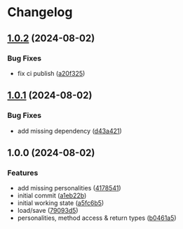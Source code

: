 # Changelog

## [1.0.2](https://github.com/chenasraf/megahal.js/compare/v1.0.1...v1.0.2) (2024-08-02)


### Bug Fixes

* fix ci publish ([a20f325](https://github.com/chenasraf/megahal.js/commit/a20f325f587118c69f045f16d9c9665f1c90fd5a))

## [1.0.1](https://github.com/chenasraf/megahal.js/compare/v1.0.0...v1.0.1) (2024-08-02)


### Bug Fixes

* add missing dependency ([d43a421](https://github.com/chenasraf/megahal.js/commit/d43a421cb6ba6f274ba793e4ac3ea005767e488c))

## 1.0.0 (2024-08-02)


### Features

* add missing personalities ([4178541](https://github.com/chenasraf/megahal.js/commit/41785410d7df0c16984c32f091931ceac4967d7d))
* initial commit ([a1eb22b](https://github.com/chenasraf/megahal.js/commit/a1eb22bf71bc14b772c21789a233405da8e4dfc1))
* initial working state ([a5fc6b5](https://github.com/chenasraf/megahal.js/commit/a5fc6b5c21a7ea74f6134731e3ed248e523ae8f6))
* load/save ([79093d5](https://github.com/chenasraf/megahal.js/commit/79093d56537538373f626f9325194e45251e0a1d))
* personalities, method access & return types ([b0461a5](https://github.com/chenasraf/megahal.js/commit/b0461a50239fc58d15988f325a42945751044cbd))
